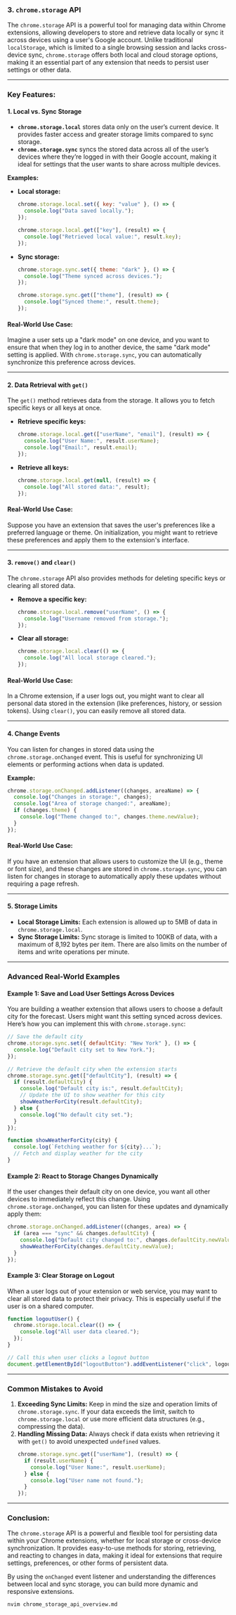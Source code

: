 ### 3. **`chrome.storage` API**

The `chrome.storage` API is a powerful tool for managing data within Chrome extensions, allowing developers to store and retrieve data locally or sync it across devices using a user's Google account. Unlike traditional `localStorage`, which is limited to a single browsing session and lacks cross-device sync, `chrome.storage` offers both local and cloud storage options, making it an essential part of any extension that needs to persist user settings or other data.

---

### **Key Features:**

#### 1. **Local vs. Sync Storage**

- **`chrome.storage.local`** stores data only on the user’s current device. It provides faster access and greater storage limits compared to sync storage.
- **`chrome.storage.sync`** syncs the stored data across all of the user’s devices where they’re logged in with their Google account, making it ideal for settings that the user wants to share across multiple devices.

**Examples:**

- **Local storage:**

  ```js
  chrome.storage.local.set({ key: "value" }, () => {
    console.log("Data saved locally.");
  });

  chrome.storage.local.get(["key"], (result) => {
    console.log("Retrieved local value:", result.key);
  });
  ```

- **Sync storage:**

  ```js
  chrome.storage.sync.set({ theme: "dark" }, () => {
    console.log("Theme synced across devices.");
  });

  chrome.storage.sync.get(["theme"], (result) => {
    console.log("Synced theme:", result.theme);
  });
  ```

#### **Real-World Use Case:**

Imagine a user sets up a "dark mode" on one device, and you want to ensure that when they log in to another device, the same "dark mode" setting is applied. With `chrome.storage.sync`, you can automatically synchronize this preference across devices.

---

#### 2. **Data Retrieval with `get()`**

The `get()` method retrieves data from the storage. It allows you to fetch specific keys or all keys at once.

- **Retrieve specific keys:**

  ```js
  chrome.storage.local.get(["userName", "email"], (result) => {
    console.log("User Name:", result.userName);
    console.log("Email:", result.email);
  });
  ```

- **Retrieve all keys:**
  ```js
  chrome.storage.local.get(null, (result) => {
    console.log("All stored data:", result);
  });
  ```

#### **Real-World Use Case:**

Suppose you have an extension that saves the user's preferences like a preferred language or theme. On initialization, you might want to retrieve these preferences and apply them to the extension's interface.

---

#### 3. **`remove()` and `clear()`**

The `chrome.storage` API also provides methods for deleting specific keys or clearing all stored data.

- **Remove a specific key:**

  ```js
  chrome.storage.local.remove("userName", () => {
    console.log("Username removed from storage.");
  });
  ```

- **Clear all storage:**
  ```js
  chrome.storage.local.clear(() => {
    console.log("All local storage cleared.");
  });
  ```

#### **Real-World Use Case:**

In a Chrome extension, if a user logs out, you might want to clear all personal data stored in the extension (like preferences, history, or session tokens). Using `clear()`, you can easily remove all stored data.

---

#### 4. **Change Events**

You can listen for changes in stored data using the `chrome.storage.onChanged` event. This is useful for synchronizing UI elements or performing actions when data is updated.

**Example:**

```js
chrome.storage.onChanged.addListener((changes, areaName) => {
  console.log("Changes in storage:", changes);
  console.log("Area of storage changed:", areaName);
  if (changes.theme) {
    console.log("Theme changed to:", changes.theme.newValue);
  }
});
```

#### **Real-World Use Case:**

If you have an extension that allows users to customize the UI (e.g., theme or font size), and these changes are stored in `chrome.storage.sync`, you can listen for changes in storage to automatically apply these updates without requiring a page refresh.

---

#### 5. **Storage Limits**

- **Local Storage Limits:** Each extension is allowed up to 5MB of data in `chrome.storage.local`.
- **Sync Storage Limits:** Sync storage is limited to 100KB of data, with a maximum of 8,192 bytes per item. There are also limits on the number of items and write operations per minute.

---

### **Advanced Real-World Examples**

#### **Example 1: Save and Load User Settings Across Devices**

You are building a weather extension that allows users to choose a default city for the forecast. Users might want this setting synced across devices. Here’s how you can implement this with `chrome.storage.sync`:

```js
// Save the default city
chrome.storage.sync.set({ defaultCity: "New York" }, () => {
  console.log("Default city set to New York.");
});

// Retrieve the default city when the extension starts
chrome.storage.sync.get(["defaultCity"], (result) => {
  if (result.defaultCity) {
    console.log("Default city is:", result.defaultCity);
    // Update the UI to show weather for this city
    showWeatherForCity(result.defaultCity);
  } else {
    console.log("No default city set.");
  }
});

function showWeatherForCity(city) {
  console.log(`Fetching weather for ${city}...`);
  // Fetch and display weather for the city
}
```

#### **Example 2: React to Storage Changes Dynamically**

If the user changes their default city on one device, you want all other devices to immediately reflect this change. Using `chrome.storage.onChanged`, you can listen for these updates and dynamically apply them:

```js
chrome.storage.onChanged.addListener((changes, area) => {
  if (area === "sync" && changes.defaultCity) {
    console.log("Default city changed to:", changes.defaultCity.newValue);
    showWeatherForCity(changes.defaultCity.newValue);
  }
});
```

#### **Example 3: Clear Storage on Logout**

When a user logs out of your extension or web service, you may want to clear all stored data to protect their privacy. This is especially useful if the user is on a shared computer.

```js
function logoutUser() {
  chrome.storage.local.clear(() => {
    console.log("All user data cleared.");
  });
}

// Call this when user clicks a logout button
document.getElementById("logoutButton").addEventListener("click", logoutUser);
```

---

### **Common Mistakes to Avoid**

1. **Exceeding Sync Limits:** Keep in mind the size and operation limits of `chrome.storage.sync`. If your data exceeds the limit, switch to `chrome.storage.local` or use more efficient data structures (e.g., compressing the data).
2. **Handling Missing Data:** Always check if data exists when retrieving it with `get()` to avoid unexpected `undefined` values.
   ```js
   chrome.storage.sync.get(["userName"], (result) => {
     if (result.userName) {
       console.log("User Name:", result.userName);
     } else {
       console.log("User name not found.");
     }
   });
   ```

---

### **Conclusion:**

The `chrome.storage` API is a powerful and flexible tool for persisting data within your Chrome extensions, whether for local storage or cross-device synchronization. It provides easy-to-use methods for storing, retrieving, and reacting to changes in data, making it ideal for extensions that require settings, preferences, or other forms of persistent data.

By using the `onChanged` event listener and understanding the differences between local and sync storage, you can build more dynamic and responsive extensions.

```bash
nvim chrome_storage_api_overview.md
```
